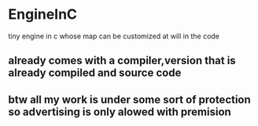 # <h1>EngineInC</h1>
tiny engine in c whose map can be customized at will in the code
<h2>already comes with a compiler,version that is already compiled and source code</h2> 
<h2>btw all my work is under some sort of protection so advertising is only alowed with premision</h2>
